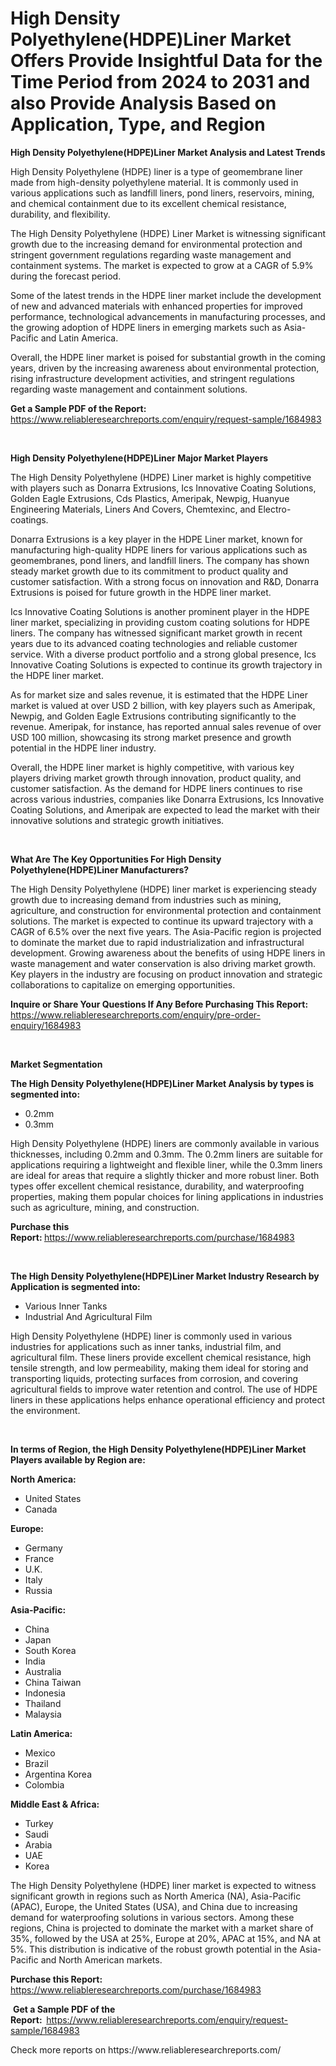 <p><h1>High Density Polyethylene(HDPE)Liner Market Offers Provide Insightful Data for the Time Period from 2024 to 2031 and also Provide Analysis Based on Application, Type, and Region</h1></p><p><strong>High Density Polyethylene(HDPE)Liner Market Analysis and Latest Trends</strong></p>
<p><p>High Density Polyethylene (HDPE) liner is a type of geomembrane liner made from high-density polyethylene material. It is commonly used in various applications such as landfill liners, pond liners, reservoirs, mining, and chemical containment due to its excellent chemical resistance, durability, and flexibility.</p><p>The High Density Polyethylene (HDPE) Liner Market is witnessing significant growth due to the increasing demand for environmental protection and stringent government regulations regarding waste management and containment systems. The market is expected to grow at a CAGR of 5.9% during the forecast period.</p><p>Some of the latest trends in the HDPE liner market include the development of new and advanced materials with enhanced properties for improved performance, technological advancements in manufacturing processes, and the growing adoption of HDPE liners in emerging markets such as Asia-Pacific and Latin America.</p><p>Overall, the HDPE liner market is poised for substantial growth in the coming years, driven by the increasing awareness about environmental protection, rising infrastructure development activities, and stringent regulations regarding waste management and containment solutions.</p></p>
<p><strong>Get a Sample PDF of the Report:&nbsp;</strong> <a href="https://www.reliableresearchreports.com/enquiry/request-sample/1684983">https://www.reliableresearchreports.com/enquiry/request-sample/1684983</a></p>
<p>&nbsp;</p>
<p><strong>High Density Polyethylene(HDPE)Liner Major Market Players</strong></p>
<p><p>The High Density Polyethylene (HDPE) Liner market is highly competitive with players such as Donarra Extrusions, Ics Innovative Coating Solutions, Golden Eagle Extrusions, Cds Plastics, Ameripak, Newpig, Huanyue Engineering Materials, Liners And Covers, Chemtexinc, and Electro-coatings.</p><p>Donarra Extrusions is a key player in the HDPE Liner market, known for manufacturing high-quality HDPE liners for various applications such as geomembranes, pond liners, and landfill liners. The company has shown steady market growth due to its commitment to product quality and customer satisfaction. With a strong focus on innovation and R&D, Donarra Extrusions is poised for future growth in the HDPE liner market.</p><p>Ics Innovative Coating Solutions is another prominent player in the HDPE liner market, specializing in providing custom coating solutions for HDPE liners. The company has witnessed significant market growth in recent years due to its advanced coating technologies and reliable customer service. With a diverse product portfolio and a strong global presence, Ics Innovative Coating Solutions is expected to continue its growth trajectory in the HDPE liner market.</p><p>As for market size and sales revenue, it is estimated that the HDPE Liner market is valued at over USD 2 billion, with key players such as Ameripak, Newpig, and Golden Eagle Extrusions contributing significantly to the revenue. Ameripak, for instance, has reported annual sales revenue of over USD 100 million, showcasing its strong market presence and growth potential in the HDPE liner industry.</p><p>Overall, the HDPE liner market is highly competitive, with various key players driving market growth through innovation, product quality, and customer satisfaction. As the demand for HDPE liners continues to rise across various industries, companies like Donarra Extrusions, Ics Innovative Coating Solutions, and Ameripak are expected to lead the market with their innovative solutions and strategic growth initiatives.</p></p>
<p>&nbsp;</p>
<p><strong>What Are The Key Opportunities For High Density Polyethylene(HDPE)Liner Manufacturers?</strong></p>
<p><p>The High Density Polyethylene (HDPE) liner market is experiencing steady growth due to increasing demand from industries such as mining, agriculture, and construction for environmental protection and containment solutions. The market is expected to continue its upward trajectory with a CAGR of 6.5% over the next five years. The Asia-Pacific region is projected to dominate the market due to rapid industrialization and infrastructural development. Growing awareness about the benefits of using HDPE liners in waste management and water conservation is also driving market growth. Key players in the industry are focusing on product innovation and strategic collaborations to capitalize on emerging opportunities.</p></p>
<p><strong>Inquire or Share Your Questions If Any Before Purchasing This Report:</strong> <a href="https://www.reliableresearchreports.com/enquiry/pre-order-enquiry/1684983">https://www.reliableresearchreports.com/enquiry/pre-order-enquiry/1684983</a></p>
<p>&nbsp;</p>
<p><strong>Market Segmentation</strong></p>
<p><strong>The High Density Polyethylene(HDPE)Liner Market Analysis by types is segmented into:</strong></p>
<p><ul><li>0.2mm</li><li>0.3mm</li></ul></p>
<p><p>High Density Polyethylene (HDPE) liners are commonly available in various thicknesses, including 0.2mm and 0.3mm. The 0.2mm liners are suitable for applications requiring a lightweight and flexible liner, while the 0.3mm liners are ideal for areas that require a slightly thicker and more robust liner. Both types offer excellent chemical resistance, durability, and waterproofing properties, making them popular choices for lining applications in industries such as agriculture, mining, and construction.</p></p>
<p><strong>Purchase this Report:&nbsp;</strong><a href="https://www.reliableresearchreports.com/purchase/1684983">https://www.reliableresearchreports.com/purchase/1684983</a></p>
<p>&nbsp;</p>
<p><strong>The High Density Polyethylene(HDPE)Liner Market Industry Research by Application is segmented into:</strong></p>
<p><ul><li>Various Inner Tanks</li><li>Industrial And Agricultural Film</li></ul></p>
<p><p>High Density Polyethylene (HDPE) liner is commonly used in various industries for applications such as inner tanks, industrial film, and agricultural film. These liners provide excellent chemical resistance, high tensile strength, and low permeability, making them ideal for storing and transporting liquids, protecting surfaces from corrosion, and covering agricultural fields to improve water retention and control. The use of HDPE liners in these applications helps enhance operational efficiency and protect the environment.</p></p>
<p>&nbsp;</p>
<p><strong>In terms of Region, the High Density Polyethylene(HDPE)Liner Market Players available by Region are:</strong></p>
<p>
    <p> <strong> North America: </strong>
        <ul>
            <li>United States</li>
            <li>Canada</li>
        </ul>
        </p> 
    <p> <strong> Europe: </strong>
        <ul>
            <li>Germany</li>
            <li>France</li>
            <li>U.K.</li>
            <li>Italy</li>
            <li>Russia</li>
        </ul>
        </p> 
    <p> <strong> Asia-Pacific: </strong>
        <ul>
            <li>China</li>
            <li>Japan</li>
            <li>South Korea</li>
            <li>India</li>
            <li>Australia</li>
            <li>China Taiwan</li>
            <li>Indonesia</li>
            <li>Thailand</li>
            <li>Malaysia</li>
        </ul>
        </p> 
    <p> <strong> Latin America: </strong>
        <ul>
            <li>Mexico</li>
            <li>Brazil</li>
            <li>Argentina Korea</li>
            <li>Colombia</li>
        </ul>
        </p> 
    <p> <strong> Middle East & Africa: </strong>
        <ul>
            <li>Turkey</li>
            <li>Saudi</li>
            <li>Arabia</li>
            <li>UAE</li>
            <li>Korea</li>
        </ul>
    </p>
    </p>
<p><p>The High Density Polyethylene (HDPE) liner market is expected to witness significant growth in regions such as North America (NA), Asia-Pacific (APAC), Europe, the United States (USA), and China due to increasing demand for waterproofing solutions in various sectors. Among these regions, China is projected to dominate the market with a market share of 35%, followed by the USA at 25%, Europe at 20%, APAC at 15%, and NA at 5%. This distribution is indicative of the robust growth potential in the Asia-Pacific and North American markets.</p></p>
<p><strong>Purchase this Report: </strong><a href="https://www.reliableresearchreports.com/purchase/1684983">https://www.reliableresearchreports.com/purchase/1684983</a></p>
<p>&nbsp;<strong>Get a Sample PDF of the Report:&nbsp;&nbsp;</strong><a href="https://www.reliableresearchreports.com/enquiry/request-sample/1684983">https://www.reliableresearchreports.com/enquiry/request-sample/1684983</a></p>
<p><strong></strong></p>
<p>Check more reports on https://www.reliableresearchreports.com/</p>